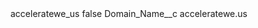 <?xml version="1.0" encoding="UTF-8"?>
<CustomMetadata xmlns="http://soap.sforce.com/2006/04/metadata" xmlns:xsi="http://www.w3.org/2001/XMLSchema-instance" xmlns:xsd="http://www.w3.org/2001/XMLSchema">
    <label>acceleratewe_us</label>
    <protected>false</protected>
    <values>
        <field>Domain_Name__c</field>
        <value xsi:type="xsd:string">acceleratewe.us</value>
    </values>
</CustomMetadata>
